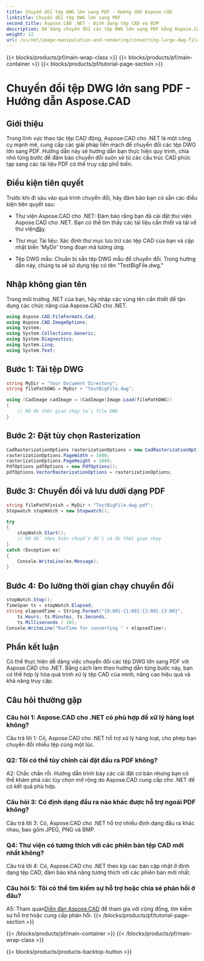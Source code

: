 ```yaml
---
title: Chuyển đổi tệp DWG lớn sang PDF - Hướng dẫn Aspose.CAD
linktitle: Chuyển đổi tệp DWG lớn sang PDF
second_title: Aspose.CAD .NET - Định dạng tệp CAD và BIM
description: Dễ dàng chuyển đổi các tệp DWG lớn sang PDF bằng Aspose.CAD cho .NET. Hợp lý hóa quy trình CAD của bạn với hướng dẫn từng bước này.
weight: 12
url: /vi/net/image-manipulation-and-rendering/converting-large-dwg-files-to-pdf/
---
```


{{< blocks/products/pf/main-wrap-class >}}
{{< blocks/products/pf/main-container >}}
{{< blocks/products/pf/tutorial-page-section >}}

# Chuyển đổi tệp DWG lớn sang PDF - Hướng dẫn Aspose.CAD

## Giới thiệu

Trong lĩnh vực thao tác tệp CAD động, Aspose.CAD cho .NET là một công cụ mạnh mẽ, cung cấp các giải pháp liền mạch để chuyển đổi các tệp DWG lớn sang PDF. Hướng dẫn này sẽ hướng dẫn bạn thực hiện quy trình, chia nhỏ từng bước để đảm bảo chuyển đổi suôn sẻ từ các cấu trúc CAD phức tạp sang các tài liệu PDF có thể truy cập phổ biến.

## Điều kiện tiên quyết

Trước khi đi sâu vào quá trình chuyển đổi, hãy đảm bảo bạn có sẵn các điều kiện tiên quyết sau:

- Thư viện Aspose.CAD cho .NET: Đảm bảo rằng bạn đã cài đặt thư viện Aspose.CAD cho .NET. Bạn có thể tìm thấy các tài liệu cần thiết và tải về thư viện[đây](https://reference.aspose.com/cad/net/).

- Thư mục Tài liệu: Xác định thư mục lưu trữ các tệp CAD của bạn và cập nhật biến 'MyDir' trong đoạn mã tương ứng.

- Tệp DWG mẫu: Chuẩn bị sẵn tệp DWG mẫu để chuyển đổi. Trong hướng dẫn này, chúng ta sẽ sử dụng tệp có tên "TestBigFile.dwg."

## Nhập không gian tên

Trong môi trường .NET của bạn, hãy nhập các vùng tên cần thiết để tận dụng các chức năng của Aspose.CAD cho .NET.

```csharp
using Aspose.CAD.FileFormats.Cad;
using Aspose.CAD.ImageOptions;
using System;
using System.Collections.Generic;
using System.Diagnostics;
using System.Linq;
using System.Text;
```

## Bước 1: Tải tệp DWG

```csharp
string MyDir = "Your Document Directory";
string filePathDWG = MyDir + "TestBigFile.dwg";

using (CadImage cadImage = (CadImage)Image.Load(filePathDWG))
{
    // Mã đo thời gian chạy tải file DWG
}
```

## Bước 2: Đặt tùy chọn Rasterization

```csharp
CadRasterizationOptions rasterizationOptions = new CadRasterizationOptions();
rasterizationOptions.PageWidth = 1600;
rasterizationOptions.PageHeight = 1600;
PdfOptions pdfOptions = new PdfOptions();
pdfOptions.VectorRasterizationOptions = rasterizationOptions;
```

## Bước 3: Chuyển đổi và lưu dưới dạng PDF

```csharp
string filePathFinish = MyDir + "TestBigFile.dwg.pdf";
Stopwatch stopWatch = new Stopwatch();

try
{
    stopWatch.Start();
    // Mã để thực hiện chuyển đổi và đo thời gian chạy
}
catch (Exception ex)
{
    Console.WriteLine(ex.Message);
}
```

## Bước 4: Đo lường thời gian chạy chuyển đổi

```csharp
stopWatch.Stop();
TimeSpan ts = stopWatch.Elapsed;
string elapsedTime = String.Format("{0:00}:{1:00}:{2:00}.{3:00}",
    ts.Hours, ts.Minutes, ts.Seconds,
    ts.Milliseconds / 10);
Console.WriteLine("RunTime for converting " + elapsedTime);
```

## Phần kết luận

Có thể thực hiện dễ dàng việc chuyển đổi các tệp DWG lớn sang PDF với Aspose.CAD cho .NET. Bằng cách làm theo hướng dẫn từng bước này, bạn có thể hợp lý hóa quá trình xử lý tệp CAD của mình, nâng cao hiệu quả và khả năng truy cập.

## Câu hỏi thường gặp

### Câu hỏi 1: Aspose.CAD cho .NET có phù hợp để xử lý hàng loạt không?

Câu trả lời 1: Có, Aspose.CAD cho .NET hỗ trợ xử lý hàng loạt, cho phép bạn chuyển đổi nhiều tệp cùng một lúc.

### Q2: Tôi có thể tùy chỉnh cài đặt đầu ra PDF không?

A2: Chắc chắn rồi. Hướng dẫn trình bày các cài đặt cơ bản nhưng bạn có thể khám phá các tùy chọn mở rộng do Aspose.CAD cung cấp cho .NET để có kết quả phù hợp.

### Câu hỏi 3: Có định dạng đầu ra nào khác được hỗ trợ ngoài PDF không?

Câu trả lời 3: Có, Aspose.CAD cho .NET hỗ trợ nhiều định dạng đầu ra khác nhau, bao gồm JPEG, PNG và BMP.

### Q4: Thư viện có tương thích với các phiên bản tệp CAD mới nhất không?

Câu trả lời 4: Có, Aspose.CAD cho .NET theo kịp các bản cập nhật ở định dạng tệp CAD, đảm bảo khả năng tương thích với các phiên bản mới nhất.

### Câu hỏi 5: Tôi có thể tìm kiếm sự hỗ trợ hoặc chia sẻ phản hồi ở đâu?

A5: Tham quan[Diễn đàn Aspose.CAD](https://forum.aspose.com/c/cad/19) để tham gia với cộng đồng, tìm kiếm sự hỗ trợ hoặc cung cấp phản hồi.
{{< /blocks/products/pf/tutorial-page-section >}}

{{< /blocks/products/pf/main-container >}}
{{< /blocks/products/pf/main-wrap-class >}}

{{< blocks/products/products-backtop-button >}}
